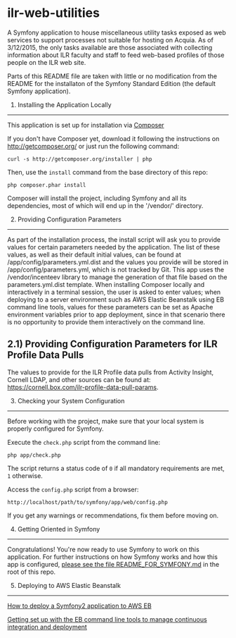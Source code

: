 ilr-web-utilities
=================

A Symfony application to house miscellaneous utility tasks exposed as web services to support processes not suitable for hosting on Acquia. As of 3/12/2015, the only tasks available are those associated with collecting information about ILR faculty and staff to feed web-based profiles of those people on the ILR web site.   

Parts of this README file are taken with little or no modification from the README for the installaton of the Symfony Standard Edition (the default Symfony application).

1) Installing the Application Locally
-------------------------------------

This application is set up for installation via [Composer][1]

If you don't have Composer yet, download it following the instructions on
http://getcomposer.org/ or just run the following command:

    curl -s http://getcomposer.org/installer | php

Then, use the `install` command from the base directory of this repo:

    php composer.phar install

Composer will install the project, including Symfony and all its dependencies, most of which will end up in the '/vendor/' directory.

2) Providing Configuration Parameters
-------------------------------------

As part of the installation process, the install script will ask you to provide values for certain parameters needed by the application. The list of these values, as well as their default initial values, can be found at /app/config/parameters.yml.dist and the values you provide will be stored in /app/config/parameters.yml, which is not tracked by Git. This app uses the /vendor/incenteev library to manage the generation of that file based on the parameters.yml.dist template. When installing Composer locally and interactively in a terminal session, the user is asked to enter values; when deploying to a server environment such as AWS Elastic Beanstalk using EB command line tools, values for these parameters can be set as Apache environment variables prior to app deployment, since in that scenario there is no opportunity to provide them interactively on the command line.

2.1) Providing Configuration Parameters for ILR Profile Data Pulls
------------------------------------------------------------------

The values to provide for the ILR Profile data pulls from Activity Insight, Cornell LDAP, and other sources can be found at: https://cornell.box.com/ilr-profile-data-pull-params.

3) Checking your System Configuration
-------------------------------------

Before working with the project, make sure that your local system is properly
configured for Symfony.

Execute the `check.php` script from the command line:

    php app/check.php

The script returns a status code of `0` if all mandatory requirements are met,
`1` otherwise.

Access the `config.php` script from a browser:

    http://localhost/path/to/symfony/app/web/config.php

If you get any warnings or recommendations, fix them before moving on.

4) Getting Oriented in Symfony
------------------------------

Congratulations! You're now ready to use Symfony to work on this application. For further instructions on how Symfony works and how this app is configured, [please see the file README_FOR_SYMFONY.md][2] in the root of this repo.

5) Deploying to AWS Elastic Beanstalk
-------------------------------------

[How to deploy a Symfony2 application to AWS EB][3]

[Getting set up with the EB command line tools to manage continuous integration and deployment][4]

[1]:  http://getcomposer.org/
[2]:  README_FOR_SYMFONY.md
[3]:  http://docs.aws.amazon.com/elasticbeanstalk/latest/dg/create_deploy_PHP_symfony2.html
[4]:  http://docs.aws.amazon.com/elasticbeanstalk/latest/dg/eb-cli3-getting-set-up.html
